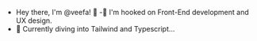 - Hey there, I'm @veefa! 👋
-👀 I'm hooked on Front-End development and UX design.
- 🌱 Currently diving into Tailwind and Typescript...

<!---
veefa/veefa is a ✨ special ✨ repository because its `README.md` (this file) appears on your GitHub profile.
You can click the Preview link to take a look at your changes.
--->
